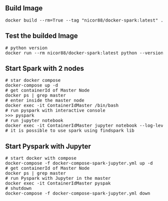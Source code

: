 ## Build Image
<pre>docker build --rm=True --tag "nicor88/docker-spark:latest" .
</pre>

## Test the builded Image
<pre># python version
docker run --rm nicor88/docker-spark:latest python --version
</pre>

## Start Spark with 2 nodes
<pre># star docker compose
docker-compose up -d
# get containerId of Master Node
docker ps | grep master
# enter inside the master node
docker exec -it ContainerIdMaster /bin/bash
# run pyspark with interactive console
>>> pyspark
# run jupyter notebook
docker exec -it ContainerIdMaster jupyter notebook --log-level=INFO --allow-root
# it is possible to use spark using findspark lib
</pre>

## Start Pyspark with Jupyter
<pre># start docker with compose
docker-compose -f docker-compose-spark-jupyter.yml up -d
# get containerId of Master Node
docker ps | grep master
# run Pyspark with Jupyter in the master
docker exec -it ContainerIdMaster pyspak
# shutdown
docker-compose -f docker-compose-spark-jupyter.yml down
</pre>

